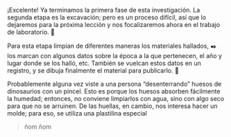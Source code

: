 <gs-toolbox toolbox-url="https://raw.githubusercontent.com/MumukiProject/mumuki-guia-gobstones-repeticion-condicional-kids/master/assets/toolbox.xml">
</gs-toolbox>

¡Excelente! Ya terminamos la primera fase de esta investigación. La segunda etapa es la excavación; pero es un proceso difícil, así que lo dejaremos para la próxima lección y nos focalizaremos ahora en el trabajo de laboratorio.  :microscope:

Para esta etapa limpian de diferentes maneras los materiales hallados, :black_nib: los marcan con algunos datos sobre la época a la que pertenecen, el año y lugar donde se los halló, etc. También se vuelcan estos datos en un registro, y se dibuja finalmente el material para publicarlo. :newspaper: 

Probablemente alguna vez viste a una persona “desenterrando” huesos de dinosaurios con un pincel. Esto es porque los huesos absorben fácilmente la humedad; entonces, no conviene limpiarlos con agua, sino con algo seco para que no se arruinen. De las huellas, en cambio, nos interesa hacer un molde; para eso, se utiliza una plastilina especial 


> ñom ñom